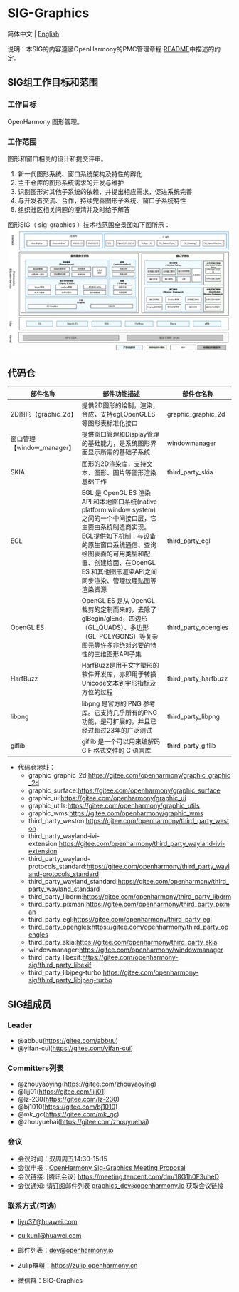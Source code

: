 # SIG-Graphics
简体中文 | [English](./sig-graphics.md)

说明：本SIG的内容遵循OpenHarmony的PMC管理章程 [README](/zh/pmc.md)中描述的约定。

## SIG组工作目标和范围

### 工作目标
OpenHarmony 图形管理。

### 工作范围
图形和窗口相关的设计和提交评审。
1. 新一代图形系统、窗口系统架构及特性的孵化
2. 主干仓库的图形系统需求的开发与维护
3. 识别图形对其他子系统的依赖，并提出相应需求，促进系统完善
4. 与开发者交流、合作，持续完善图形子系统、窗口子系统特性
5. 组织社区相关问题的澄清并及时给予解答


图形SIG（ sig-graphics ）技术栈范围全景图如下图所示：
![OpenHarmony文档概览](figures/graphics-overview.png)


## 代码仓

|部件名称|部件功能描述|部件仓名称|
| ------------ | ------------ |------------ |
|2D图形【graphic_2d】|提供2D图形的绘制，渲染，合成，支持egl,OpenGLES等图形表标准化接口 |graphic_graphic_2d|
|窗口管理【window_manager】|提供窗口管理和Display管理的基础能力，是系统图形界面显示所需的基础子系统 |windowmanager|
|SKIA|图形的2D渲染库，支持文本、图形、图片等图形渲染基础工作 |third_party_skia|
|EGL|EGL 是 OpenGL ES 渲染 API 和本地窗口系统(native platform window system)之间的一个中间接口层，它主要由系统制造商实现。EGL提供如下机制：与设备的原生窗口系统通信、查询绘图表面的可用类型和配置、创建绘面、在OpenGL ES 和其他图形渲染API之间同步渲染、管理纹理贴图等渲染资源 |third_party_egl|
|OpenGL ES|OpenGL ES 是从 OpenGL 裁剪的定制而来的，去除了glBegin/glEnd，四边形（GL_QUADS）、多边形（GL_POLYGONS）等复杂图元等许多非绝对必要的特性的三维图形API子集 |third_party_opengles|
|HarfBuzz|HarfBuzz是用于文字塑形的软件开发库，亦即用于转换Unicode文本到字形指标及方位的过程 |third_party_harfbuzz|
|libpng|libpng 是官方的 PNG 参考库。它支持几乎所有的PNG功能，是可扩展的，并且已经过超过23年的广泛测试 |third_party_libpng|
|giflib|giflib 是一个可以用来编解码 GIF 格式文件的 C 语言库 |third_party_giflib|


- 代码仓地址：
  - graphic_graphic_2d:https://gitee.com/openharmony/graphic_graphic_2d
  - graphic_surface:https://gitee.com/openharmony/graphic_surface
  - graphic_ui:https://gitee.com/openharmony/graphic_ui
  - graphic_utils:https://gitee.com/openharmony/graphic_utils
  - graphic_wms:https://gitee.com/openharmony/graphic_wms
  - third_party_weston:https://gitee.com/openharmony/third_party_weston
  - third_party_wayland-ivi-extension:https://gitee.com/openharmony/third_party_wayland-ivi-extension
  - third_party_wayland-protocols_standard:https://gitee.com/openharmony/third_party_wayland-protocols_standard
  - third_party_wayland_standard:https://gitee.com/openharmony/third_party_wayland_standard
  - third_party_libdrm:https://gitee.com/openharmony/third_party_libdrm
  - third_party_pixman:https://gitee.com/openharmony/third_party_pixman
  - third_party_egl:https://gitee.com/openharmony/third_party_egl
  - third_party_opengles:https://gitee.com/openharmony/third_party_opengles
  - third_party_skia:https://gitee.com/openharmony/third_party_skia
  - windowmanager:https://gitee.com/openharmony/windowmanager
  - third_party_libexif:https://gitee.com/openharmony-sig/third_party_libexif
  - third_party_libjpeg-turbo:https://gitee.com/openharmony-sig/third_party_libjpeg-turbo


## SIG组成员

### Leader
- @abbuu(https://gitee.com/abbuu)
- @yifan-cui(https://gitee.com/yifan-cui)

### Committers列表
- @zhouyaoying(https://gitee.com/zhouyaoying)
- @lijj01(https://gitee.com/lijj01)
- @lz-230(https://gitee.com/lz-230)
- @bj1010(https://gitee.com/bj1010)
- @mk_gc(https://gitee.com/mk_gc)
- @zhouyuehai(https://gitee.com/zhouyuehai)

### 会议
 - 会议时间：双周周五14:30-15:15
 - 会议申报：[OpenHarmony Sig-Graphics Meeting Proposal](https://shimo.im/sheets/m4kMLLgagotBK9qD/MODOC)
 - 会议链接: [腾讯会议] https://meeting.tencent.com/dm/18G1h0F3uheD
 - 会议通知: 请[订阅](https://lists.openatom.io/postorius/lists/graphics_dev@openharmony.io)邮件列表 graphics_dev@openharmony.io 获取会议链接

### 联系方式(可选)

- liyu37@huawei.com
- cuikun1@huawei.com

- 邮件列表：dev@openharmony.io
- Zulip群组：https://zulip.openharmony.cn
- 微信群：SIG-Graphics
